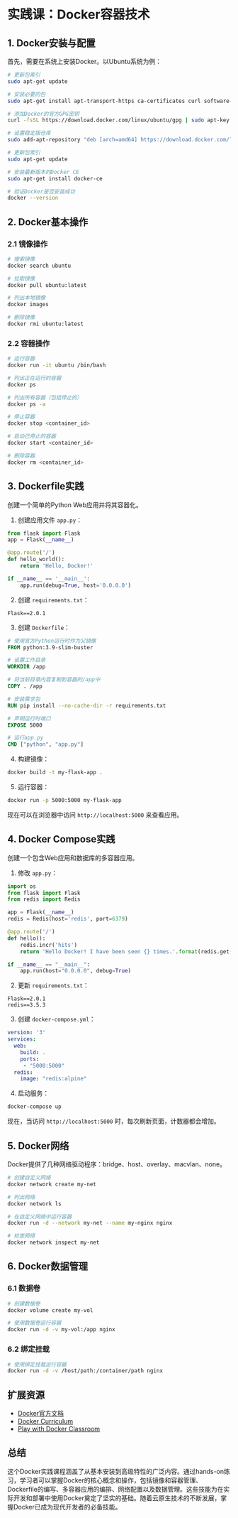 # 实践课：Docker容器技术

## 1. Docker安装与配置

首先，需要在系统上安装Docker。以Ubuntu系统为例：

```bash
# 更新包索引
sudo apt-get update

# 安装必要的包
sudo apt-get install apt-transport-https ca-certificates curl software-properties-common

# 添加Docker的官方GPG密钥
curl -fsSL https://download.docker.com/linux/ubuntu/gpg | sudo apt-key add -

# 设置稳定版仓库
sudo add-apt-repository "deb [arch=amd64] https://download.docker.com/linux/ubuntu $(lsb_release -cs) stable"

# 更新包索引
sudo apt-get update

# 安装最新版本的Docker CE
sudo apt-get install docker-ce

# 验证Docker是否安装成功
docker --version
```

## 2. Docker基本操作

### 2.1 镜像操作

```bash
# 搜索镜像
docker search ubuntu

# 拉取镜像
docker pull ubuntu:latest

# 列出本地镜像
docker images

# 删除镜像
docker rmi ubuntu:latest
```

### 2.2 容器操作

```bash
# 运行容器
docker run -it ubuntu /bin/bash

# 列出正在运行的容器
docker ps

# 列出所有容器（包括停止的）
docker ps -a

# 停止容器
docker stop <container_id>

# 启动已停止的容器
docker start <container_id>

# 删除容器
docker rm <container_id>
```

## 3. Dockerfile实践

创建一个简单的Python Web应用并将其容器化。

1. 创建应用文件 `app.py`：

```python
from flask import Flask
app = Flask(__name__)

@app.route('/')
def hello_world():
    return 'Hello, Docker!'

if __name__ == '__main__':
    app.run(debug=True, host='0.0.0.0')
```

2. 创建 `requirements.txt`：

```
Flask==2.0.1
```

3. 创建 `Dockerfile`：

```dockerfile
# 使用官方Python运行时作为父镜像
FROM python:3.9-slim-buster

# 设置工作目录
WORKDIR /app

# 将当前目录内容复制到容器的/app中
COPY . /app

# 安装需求包
RUN pip install --no-cache-dir -r requirements.txt

# 声明运行时端口
EXPOSE 5000

# 运行app.py
CMD ["python", "app.py"]
```

4. 构建镜像：

```bash
docker build -t my-flask-app .
```

5. 运行容器：

```bash
docker run -p 5000:5000 my-flask-app
```

现在可以在浏览器中访问 `http://localhost:5000` 来查看应用。

## 4. Docker Compose实践

创建一个包含Web应用和数据库的多容器应用。

1. 修改 `app.py`：

```python
import os
from flask import Flask
from redis import Redis

app = Flask(__name__)
redis = Redis(host='redis', port=6379)

@app.route('/')
def hello():
    redis.incr('hits')
    return 'Hello Docker! I have been seen {} times.'.format(redis.get('hits'))

if __name__ == "__main__":
    app.run(host="0.0.0.0", debug=True)
```

2. 更新 `requirements.txt`：

```
Flask==2.0.1
redis==3.5.3
```

3. 创建 `docker-compose.yml`：

```yaml
version: '3'
services:
  web:
    build: .
    ports:
     - "5000:5000"
  redis:
    image: "redis:alpine"
```

4. 启动服务：

```bash
docker-compose up
```

现在，当访问 `http://localhost:5000` 时，每次刷新页面，计数器都会增加。

## 5. Docker网络

Docker提供了几种网络驱动程序：bridge、host、overlay、macvlan、none。

```bash
# 创建自定义网络
docker network create my-net

# 列出网络
docker network ls

# 在自定义网络中运行容器
docker run -d --network my-net --name my-nginx nginx

# 检查网络
docker network inspect my-net
```

## 6. Docker数据管理

### 6.1 数据卷

```bash
# 创建数据卷
docker volume create my-vol

# 使用数据卷运行容器
docker run -d -v my-vol:/app nginx
```

### 6.2 绑定挂载

```bash
# 使用绑定挂载运行容器
docker run -d -v /host/path:/container/path nginx
```

## 扩展资源

- [Docker官方文档](https://docs.docker.com/)
- [Docker Curriculum](https://docker-curriculum.com/)
- [Play with Docker Classroom](https://training.play-with-docker.com/)

## 总结

这个Docker实践课程涵盖了从基本安装到高级特性的广泛内容。通过hands-on练习，学习者可以掌握Docker的核心概念和操作，包括镜像和容器管理、Dockerfile的编写、多容器应用的编排、网络配置以及数据管理。这些技能为在实际开发和部署中使用Docker奠定了坚实的基础。随着云原生技术的不断发展，掌握Docker已成为现代开发者的必备技能。